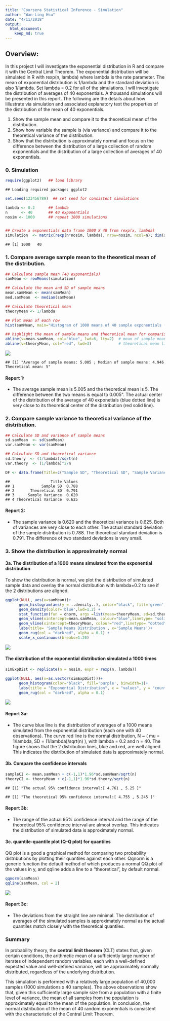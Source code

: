 ```yaml
---
title: "Coursera Statistical Inference - Simulation"
author: "Wan-Ling Hsu"
date: "4/11/2018"
output:
  html_document:
    keep_md: true
---
```




## Overview: 
In this project I will investigate the exponential distribution in R and compare it with the Central Limit Theorem. The exponential distribution will be simulated in R with rexp(n, lambda) where lambda is the rate parameter. The mean of exponential distribution is 1/lambda and the standard deviation is also 1/lambda. Set lambda = 0.2 for all of the simulations. I will investigate the distribution of averages of 40 exponentials. A thousand simulations will be presented in this report. The following are the details about how Iillustrate via simulation and associated explanatory text the properties of the distribution of the mean of 40 exponentials. 

1. Show the sample mean and compare it to the theoretical mean of the distribution.
2. Show how variable the sample is (via variance) and compare it to the theoretical variance of the distribution.
3. Show that the distribution is approximately normal and focus on the difference between the distribution of a large collection of random exponentials and the distribution of a large collection of averages of 40 exponentials.

### 0. Simulation


```r
require(ggplot2)   ## load library
```

```
## Loading required package: ggplot2
```

```r
set.seed(123456789)  ## set seed for consistent simulations

lambda <- 0.2      ## lambda
n      <- 40       ## 40 exponentials
nosim <- 1000      ## repeat 1000 simulations


## Create a exponentials data frame 1000 X 40 from rexp(x, lambda) 
simulation  <- matrix(rexp(n*nosim, lambda), nrow=nosim, ncol=n); dim(simulation)
```

```
## [1] 1000   40
```

### 1. Compare average sample mean to the theoretical mean of the distribution.

```r
## Calculate sample mean (40 exponentials)
samMean <- rowMeans(simulation)

## Calculate the mean and SD of sample means
mean.samMean <- mean(samMean)
med.samMean  <- median(samMean)

## Calculate theoretical mean
theoryMean <- 1/lambda

## Plot mean of each row
hist(samMean, main="Histogram of 1000 means of 40 sample exponentials (lambda 0.2)", xlab="Sample Means", col = "green", breaks=20)

## highlight the mean of sample means and theoretical mean for comparison
abline(v=mean.samMean, col="blue", lwd=6, lty=2)  # mean of sample mean
abline(v=theoryMean, col="red", lwd=3)            # theoretical mean line
```

![](Simulation_files/figure-html/unnamed-chunk-2-1.png)<!-- -->



```
## [1] "Average of sample means: 5.005 ; Median of sample means: 4.946 Theoretical mean: 5"
```

#### Report 1: 
* The average sample mean is 5.005 and the theoretical mean is 5. The difference between the two means is equal to 0.005". The actual center of the distribution of the average of 40 exponetials (blue dotted line) is very close to its theoretical center of the distribution (red solid line).


### 2. Compare sample variance to theoretical variance of the distribution.


```r
## Calculate SD and variance of sample means
sd.samMean  <- sd(samMean)
var.samMean <- var(samMean)  

## Calculate SD and theoretical variance
sd.theory  <- (1/lambda)/sqrt(n)
var.theory  <- (1/lambda)^2/n

DF <- data.frame(Title=c("Sample SD", "Theoretical SD", "Sample Variance", "Theoretical Variance"), Values=c(round(sd.samMean,3), round(sd.theory,3), round(var.samMean,3), round(var.theory,3))); DF
```

```
##                  Title Values
## 1            Sample SD  0.788
## 2       Theoretical SD  0.791
## 3      Sample Variance  0.620
## 4 Theoretical Variance  0.625
```

#### Report 2: 
* The sample variance is 0.620 and the theoretical variance is 0.625. Both of variances are very close to each other. The actual standard deviation of the sample distribution is 0.788. The theoretical standard deviation is 0.791. The difference of two standard deviations is very small.


### 3. Show the distribution is approximately normal

#### 3a. The distribution of a 1000 means simulated from the exponential distribution  
To show the distribution is normal, we plot the distribution of simulated sample data and overlay the normal distribution with lambda=0.2 to see if the 2 distributions are aligned.

```r
ggplot(NULL, aes(x=samMean))+
      geom_histogram(aes(y = ..density..), color="black", fill='green', binwidth=.25) +
      geom_density(color='blue',lwd=1.2) +
      stat_function(fun = dnorm, args =list(mean=theoryMean, sd=sd.theory), color="red", size=1) +
      geom_vline(xintercept=mean.samMean, colour="blue",linetype= "solid", lwd=0.8,show.legend=T)+ 
      geom_vline(xintercept=theoryMean, colour="red",linetype= "dotted", lwd=1.5 ,show.legend=T)+
      labs(title= 'Sample Means Distribution', x='Sample Means')+
      geom_rug(col = "darkred", alpha = 0.1) +
      scale_x_continuous(breaks=1:20)
```

![](Simulation_files/figure-html/unnamed-chunk-5-1.png)<!-- -->

#### The distribution of the exponential distribution simulated a 1000 times 

```r
simExpDist <- replicate(n = nosim, expr = rexp(n, lambda))

ggplot(NULL, aes(x=as.vector(simExpDist)))+
      geom_histogram(color="black", fill='purple', binwidth=1)+
      labs(title = "Exponential Distribution", x = "values", y = "count")+
      geom_rug(col = "darkred", alpha = 0.1)
```

![](Simulation_files/figure-html/unnamed-chunk-6-1.png)<!-- -->


#### Report 3a: 
* The curve blue line is the distribution of averages of a 1000 means simulated from the exponential distribution (each one with 40 observations). The curve red line is the normal distribution, N ~ ( mu = 1/lambda, SD = (1/lambda)/sqrt(n) ), with lambda = 0.2 and n = 40. The figure shows that the 2 distribution lines, blue and red, are well aligned. This indicates the distribution of simulated data is approximately normal. 

#### 3b. Compare the confidence intervals

```r
sampleCI <- mean.samMean + c(-1,1)*1.96*sd.samMean/sqrt(n)
theoryCI <- theoryMean + c(-1,1)*1.96*sd.theory/sqrt(n)
```


```
## [1] "The actual 95% confidence interval:[ 4.761 , 5.25 ]"
```

```
## [1] "The theoretical 95% confidence interval:[ 4.755 , 5.245 ]"
```

#### Report 3b: 
* The range of the actual 95% confidence interval and the range of the theoretical 95% confidence interval are almost overlap. This indicates the distribution of simulated data is approximately normal. 

#### 3c. quantile-quantile plot (Q-Q plot) for quantiles
QQ plot is a good a graphical method for comparing two probability distributions by plotting their quantiles against each other. Qqnorm is a generic function the default method of which produces a normal QQ plot of the values in y, and qqline adds a line to a “theoretical”, by default normal. 


```r
qqnorm(samMean)
qqline(samMean, col = 2)
```

![](Simulation_files/figure-html/unnamed-chunk-9-1.png)<!-- -->

#### Report 3c: 
* The deviations from the straight line are minimal. The distribution of averages of the simulated samples is approximately normal as the actual quantiles match closely with the theoretical quantiles. 


### Summary
In probability theory, the **central limit theorem** (CLT) states that, given certain conditions, the arithmetic mean of a sufficiently large number of iterates of independent random variables, each with a well-defined expected value and well-defined variance, will be approximately normally distributed, regardless of the underlying distribution. 

This simulation is performed with a relatively large population of 40,000 samples (1000 simulations x 40 samples). The above observations show that, given this sufficiently large sample size from a population with a finite level of variance, the mean of all samples from the population is approximately equal to the mean of the population. In conclusion, the normal distribution of the mean of 40 random exponentials is consistent with the characteristic of the Central Limit Theorem. 
